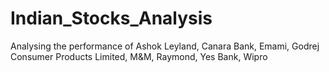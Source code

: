# Indian_Stocks_Analysis
Analysing the performance of Ashok Leyland, Canara Bank, Emami,  Godrej Consumer Products Limited, M&amp;M, Raymond, Yes Bank, Wipro
